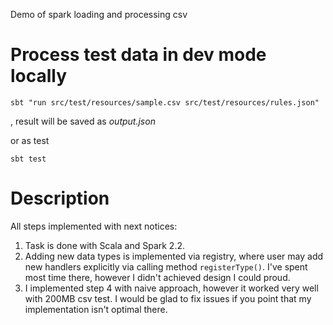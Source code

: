 Demo of spark loading and processing csv

# Process test data in dev mode locally

    sbt "run src/test/resources/sample.csv src/test/resources/rules.json"
    
, result will be saved as _output.json_
    
or as test

    sbt test    
    
# Description

All steps implemented with next notices:
1. Task is done with Scala and Spark 2.2.
2. Adding new data types is implemented via registry, where user may add new handlers explicitly 
via calling method `registerType()`. I've spent most time there, 
however I didn't achieved design I could proud.
3. I implemented step 4 with naive approach, however it worked very well with 200MB csv test.
I would be glad to fix issues if you point that my implementation isn't optimal there.
